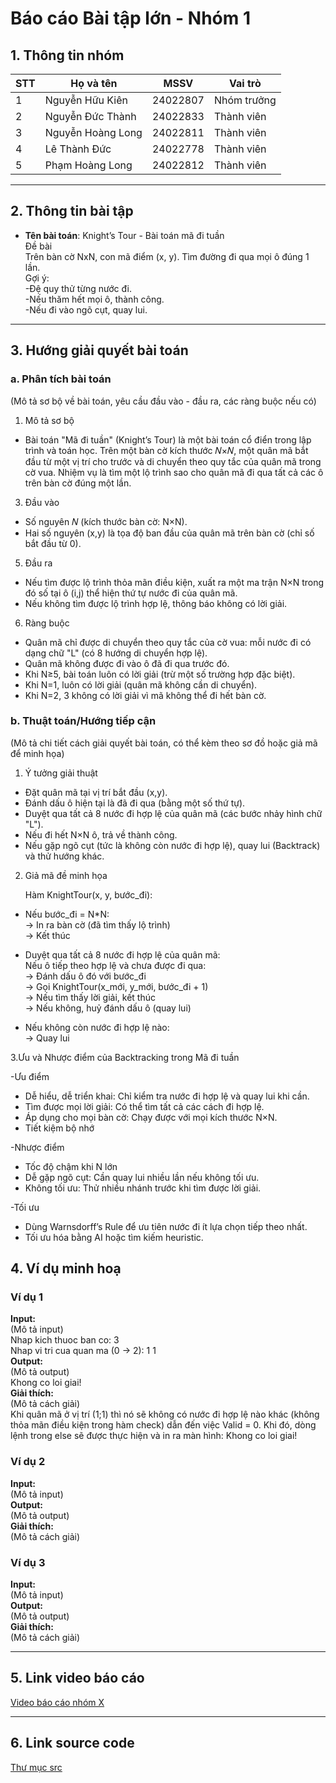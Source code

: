 # Báo cáo Bài tập lớn - Nhóm 1

## 1. Thông tin nhóm
| STT | Họ và tên | MSSV | Vai trò |
|---|---|---|---|
| 1 | Nguyễn Hữu Kiên | 24022807 | Nhóm trưởng |
| 2 | Nguyễn Đức Thành | 24022833 | Thành viên |
| 3 | Nguyễn Hoàng Long | 24022811 | Thành viên | 
| 4 | Lê Thành Đức | 24022778 | Thành viên |
| 5 | Phạm Hoàng Long |24022812| Thành viên |

---

## 2. Thông tin bài tập
- **Tên bài toán**: Knight’s Tour - Bài toán mã đi tuần  
Đề bài  
Trên bàn cờ NxN, con mã điểm (x, y). Tìm đường đi qua mọi ô đúng 1 lần.  
Gợi ý:  
-Đệ quy thử từng nước đi.  
-Nếu thăm hết mọi ô, thành công.  
-Nếu đi vào ngõ cụt, quay lui.  
---
## 3. Hướng giải quyết bài toán
### a. Phân tích bài toán 
(Mô tả sơ bộ về bài toán, yêu cầu đầu vào - đầu ra, các ràng buộc nếu có)  

1. Mô tả sơ bộ

- Bài toán "Mã đi tuần" (Knight’s Tour) là một bài toán cổ điển trong lập trình và toán học. Trên một bàn cờ kích thước 𝑁×𝑁, một quân mã bắt đầu từ một vị trí cho trước và di chuyển theo quy tắc của quân mã trong cờ vua. Nhiệm vụ là tìm một lộ trình sao cho quân mã đi qua tất cả các ô trên bàn cờ đúng một lần.  

3. Đầu vào
     
- Số nguyên 𝑁 (kích thước bàn cờ: N×N).  
- Hai số nguyên (x,y) là tọa độ ban đầu của quân mã trên bàn cờ (chỉ số bắt đầu từ 0). 

5. Đầu ra
    
- Nếu tìm được lộ trình thỏa mãn điều kiện, xuất ra một ma trận N×N trong đó số tại ô (i,j) thể hiện thứ tự nước đi của quân mã.  
- Nếu không tìm được lộ trình hợp lệ, thông báo không có lời giải.
 
6. Ràng buộc  

- Quân mã chỉ được di chuyển theo quy tắc của cờ vua: mỗi nước đi có dạng chữ "L" (có 8 hướng di chuyển hợp lệ).  
- Quân mã không được đi vào ô đã đi qua trước đó.  
- Khi N≥5, bài toán luôn có lời giải (trừ một số trường hợp đặc biệt).  
- Khi N=1, luôn có lời giải (quân mã không cần di chuyển).  
- Khi N=2, 3 không có lời giải vì mã không thể đi hết bàn cờ.   
### b. Thuật toán/Hướng tiếp cận
(Mô tả chi tiết cách giải quyết bài toán, có thể kèm theo sơ đồ hoặc giả mã để minh họa)  

1. Ý tưởng giải thuật

 - Đặt quân mã tại vị trí bắt đầu (x,y).  
 - Đánh dấu ô hiện tại là đã đi qua (bằng một số thứ tự).  
 - Duyệt qua tất cả 8 nước đi hợp lệ của quân mã (các bước nhảy hình chữ "L").  
 - Nếu đi hết N×N ô, trả về thành công.  
 - Nếu gặp ngõ cụt (tức là không còn nước đi hợp lệ), quay lui (Backtrack) và thử hướng khác. 

 2. Giả mã đề minh họa  

      Hàm KnightTour(x, y, bước_đi):  
   - Nếu bước_đi = N*N:  
            → In ra bàn cờ (đã tìm thấy lộ trình)  
            → Kết thúc  

   - Duyệt qua tất cả 8 nước đi hợp lệ của quân mã:  
        Nếu ô tiếp theo hợp lệ và chưa được đi qua:  
            → Đánh dấu ô đó với bước_đi  
            → Gọi KnightTour(x_mới, y_mới, bước_đi + 1)   
            → Nếu tìm thấy lời giải, kết thúc  
            → Nếu không, huỷ đánh dấu ô (quay lui)  
          
   - Nếu không còn nước đi hợp lệ nào:  
             → Quay lui
     
3.Ưu và Nhược điểm của Backtracking trong Mã đi tuần

 -Ưu điểm  
 
 - Dễ hiểu, dễ triển khai: Chỉ kiểm tra nước đi hợp lệ và quay lui khi cần.  
 - Tìm được mọi lời giải: Có thể tìm tất cả các cách đi hợp lệ.  
 - Áp dụng cho mọi bàn cờ: Chạy được với mọi kích thước N×N.  
 - Tiết kiệm bộ nhớ

-Nhược điểm  

 - Tốc độ chậm khi N lớn
 - Dễ gặp ngõ cụt: Cần quay lui nhiều lần nếu không tối ưu.
 - Không tối ưu: Thử nhiều nhánh trước khi tìm được lời giải.

 -Tối ưu  
 
  - Dùng Warnsdorff’s Rule để ưu tiên nước đi ít lựa chọn tiếp theo nhất.
  - Tối ưu hóa bằng AI hoặc tìm kiếm heuristic.


## 4. Ví dụ minh hoạ
### Ví dụ 1
**Input:**  
(Mô tả input)    
Nhap kich thuoc ban co: 3  
Nhap vi tri cua quan ma (0 -> 2): 1 1  
**Output:**  
(Mô tả output)  
Khong co loi giai!  
**Giải thích:**  
(Mô tả cách giải)  
Khi quân mã ở vị trí (1;1) thì nó sẽ không có nước đi hợp lệ nào khác (không thỏa mãn điều kiện trong hàm check) dẫn đến việc Valid = 0. Khi đó, dòng lệnh trong else sẽ được thực hiện và in ra màn hình: Khong co loi giai!

### Ví dụ 2
**Input:**  
(Mô tả input)  
**Output:**  
(Mô tả output)  
**Giải thích:**  
(Mô tả cách giải)

### Ví dụ 3
**Input:**  
(Mô tả input)  
**Output:**  
(Mô tả output)  
**Giải thích:**  
(Mô tả cách giải)

---

## 5. Link video báo cáo
[Video báo cáo nhóm X](#)

---

## 6. Link source code
[Thư mục src](./src)

